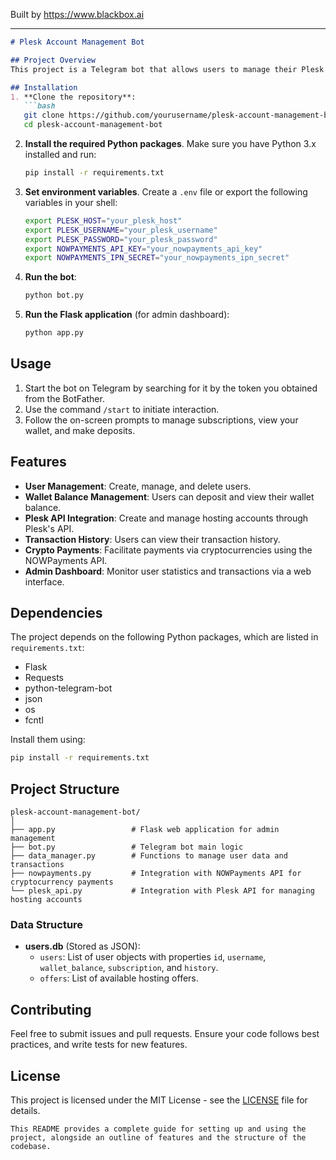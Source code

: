 
Built by https://www.blackbox.ai

---

```markdown
# Plesk Account Management Bot

## Project Overview
This project is a Telegram bot that allows users to manage their Plesk hosting accounts. Users can create accounts, view their transaction history, and manage wallet balances using cryptocurrency payments via the NOWPayments API. The bot is designed to enhance the user experience by providing an interactive interface integrated with backend APIs for account management and cryptocurrency transactions.

## Installation
1. **Clone the repository**:
   ```bash
   git clone https://github.com/yourusername/plesk-account-management-bot.git
   cd plesk-account-management-bot
   ```

2. **Install the required Python packages**. Make sure you have Python 3.x installed and run:
   ```bash
   pip install -r requirements.txt
   ```

3. **Set environment variables**. Create a `.env` file or export the following variables in your shell:
   ```bash
   export PLESK_HOST="your_plesk_host"
   export PLESK_USERNAME="your_plesk_username"
   export PLESK_PASSWORD="your_plesk_password"
   export NOWPAYMENTS_API_KEY="your_nowpayments_api_key"
   export NOWPAYMENTS_IPN_SECRET="your_nowpayments_ipn_secret"
   ```

4. **Run the bot**:
   ```bash
   python bot.py
   ```
   
5. **Run the Flask application** (for admin dashboard):
   ```bash
   python app.py
   ```

## Usage
1. Start the bot on Telegram by searching for it by the token you obtained from the BotFather.
2. Use the command `/start` to initiate interaction.
3. Follow the on-screen prompts to manage subscriptions, view your wallet, and make deposits.

## Features
- **User Management**: Create, manage, and delete users.
- **Wallet Balance Management**: Users can deposit and view their wallet balance.
- **Plesk API Integration**: Create and manage hosting accounts through Plesk's API.
- **Transaction History**: Users can view their transaction history.
- **Crypto Payments**: Facilitate payments via cryptocurrencies using the NOWPayments API.
- **Admin Dashboard**: Monitor user statistics and transactions via a web interface.

## Dependencies
The project depends on the following Python packages, which are listed in `requirements.txt`:
- Flask
- Requests
- python-telegram-bot
- json
- os
- fcntl

Install them using:
```bash
pip install -r requirements.txt
```

## Project Structure
```
plesk-account-management-bot/
│
├── app.py                 # Flask web application for admin management
├── bot.py                 # Telegram bot main logic
├── data_manager.py        # Functions to manage user data and transactions
├── nowpayments.py         # Integration with NOWPayments API for cryptocurrency payments
└── plesk_api.py           # Integration with Plesk API for managing hosting accounts
```

### Data Structure
- **users.db** (Stored as JSON):
  - `users`: List of user objects with properties `id`, `username`, `wallet_balance`, `subscription`, and `history`.
  - `offers`: List of available hosting offers.

## Contributing
Feel free to submit issues and pull requests. Ensure your code follows best practices, and write tests for new features.

## License
This project is licensed under the MIT License - see the [LICENSE](LICENSE) file for details.

```
This README provides a complete guide for setting up and using the project, alongside an outline of features and the structure of the codebase.
